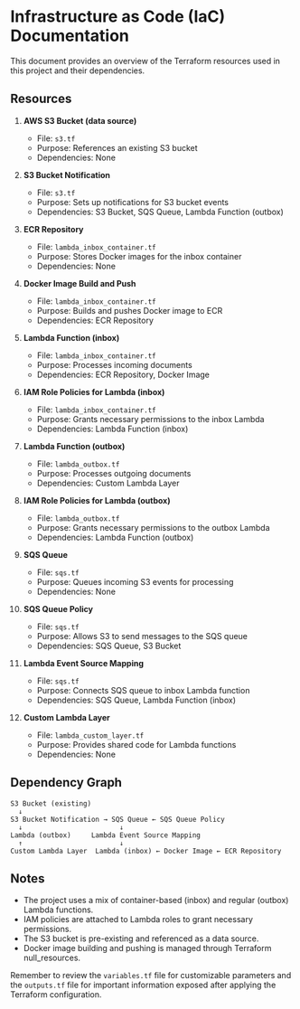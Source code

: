 # Infrastructure as Code (IaC) Documentation

This document provides an overview of the Terraform resources used in this project and their dependencies.

## Resources

1. **AWS S3 Bucket (data source)**
   - File: `s3.tf`
   - Purpose: References an existing S3 bucket
   - Dependencies: None

2. **S3 Bucket Notification**
   - File: `s3.tf`
   - Purpose: Sets up notifications for S3 bucket events
   - Dependencies: S3 Bucket, SQS Queue, Lambda Function (outbox)

3. **ECR Repository**
   - File: `lambda_inbox_container.tf`
   - Purpose: Stores Docker images for the inbox container
   - Dependencies: None

4. **Docker Image Build and Push**
   - File: `lambda_inbox_container.tf`
   - Purpose: Builds and pushes Docker image to ECR
   - Dependencies: ECR Repository

5. **Lambda Function (inbox)**
   - File: `lambda_inbox_container.tf`
   - Purpose: Processes incoming documents
   - Dependencies: ECR Repository, Docker Image

6. **IAM Role Policies for Lambda (inbox)**
   - File: `lambda_inbox_container.tf`
   - Purpose: Grants necessary permissions to the inbox Lambda
   - Dependencies: Lambda Function (inbox)

7. **Lambda Function (outbox)**
   - File: `lambda_outbox.tf`
   - Purpose: Processes outgoing documents
   - Dependencies: Custom Lambda Layer

8. **IAM Role Policies for Lambda (outbox)**
   - File: `lambda_outbox.tf`
   - Purpose: Grants necessary permissions to the outbox Lambda
   - Dependencies: Lambda Function (outbox)

9. **SQS Queue**
   - File: `sqs.tf`
   - Purpose: Queues incoming S3 events for processing
   - Dependencies: None

10. **SQS Queue Policy**
    - File: `sqs.tf`
    - Purpose: Allows S3 to send messages to the SQS queue
    - Dependencies: SQS Queue, S3 Bucket

11. **Lambda Event Source Mapping**
    - File: `sqs.tf`
    - Purpose: Connects SQS queue to inbox Lambda function
    - Dependencies: SQS Queue, Lambda Function (inbox)

12. **Custom Lambda Layer**
    - File: `lambda_custom_layer.tf`
    - Purpose: Provides shared code for Lambda functions
    - Dependencies: None

## Dependency Graph

```
S3 Bucket (existing)
  ↓
S3 Bucket Notification → SQS Queue ← SQS Queue Policy
  ↓                        ↓
Lambda (outbox)     Lambda Event Source Mapping
  ↑                        ↓
Custom Lambda Layer  Lambda (inbox) ← Docker Image ← ECR Repository
```

## Notes

- The project uses a mix of container-based (inbox) and regular (outbox) Lambda functions.
- IAM policies are attached to Lambda roles to grant necessary permissions.
- The S3 bucket is pre-existing and referenced as a data source.
- Docker image building and pushing is managed through Terraform null_resources.

Remember to review the `variables.tf` file for customizable parameters and the `outputs.tf` file for important information exposed after applying the Terraform configuration.
